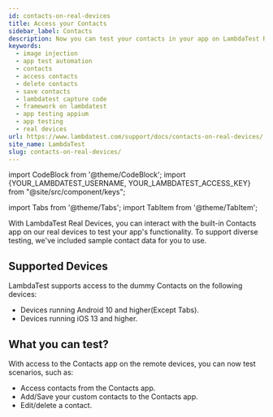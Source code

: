 ```yaml
---
id: contacts-on-real-devices
title: Access your Contacts
sidebar_label: Contacts
description: Now you can test your contacts in your app on LambdaTest Real Device Cloud Platform with 10000+ real mobile devices.
keywords:
  - image injection
  - app test automation
  - contacts
  - access contacts
  - delete contacts
  - save contacts
  - lambdatest capture code
  - framework on lambdatest
  - app testing appium
  - app testing
  - real devices
url: https://www.lambdatest.com/support/docs/contacts-on-real-devices/
site_name: LambdaTest
slug: contacts-on-real-devices/
---
```


import CodeBlock from '@theme/CodeBlock';
import {YOUR_LAMBDATEST_USERNAME, YOUR_LAMBDATEST_ACCESS_KEY} from "@site/src/component/keys";

import Tabs from '@theme/Tabs';
import TabItem from '@theme/TabItem';

<script type="application/ld+json"
      dangerouslySetInnerHTML={{ __html: JSON.stringify({
       "@context": "https://schema.org",
        "@type": "BreadcrumbList",
        "itemListElement": [{
          "@type": "ListItem",
          "position": 1,
          "name": "Home",
          "item": "https://www.lambdatest.com"
        },{
          "@type": "ListItem",
          "position": 2,
          "name": "Support",
          "item": "https://www.lambdatest.com/support/docs/"
        },{
          "@type": "ListItem",
          "position": 3,
          "name": "Access Contacts on Real Devices",
          "item": "https://www.lambdatest.com/support/docs/contacts-on-real-devices/"
        }]
      })
    }}
></script>
With LambdaTest Real Devices, you can interact with the built-in Contacts app on our real devices to test your app's functionality. To support diverse testing, we've included sample contact data for you to use.

## Supported Devices
LambdaTest supports access to the dummy Contacts on the following devices:

- Devices running Android 10 and higher(Except Tabs).
- Devices running iOS 13 and higher.

## What you can test?
With access to the Contacts app on the remote devices, you can now test scenarios, such as:

- Access contacts from the Contacts app.
- Add/Save your custom contacts to the Contacts app.
- Edit/delete a contact.